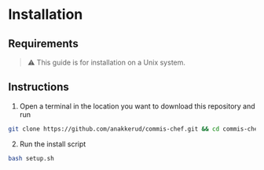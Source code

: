 # Installation

## Requirements

> ⚠️ This guide is for installation on a Unix system.

## Instructions

1. Open a terminal in the location you want to download this repository and run

```bash
git clone https://github.com/anakkerud/commis-chef.git && cd commis-chef
```

2. Run the install script

```bash
bash setup.sh
```
